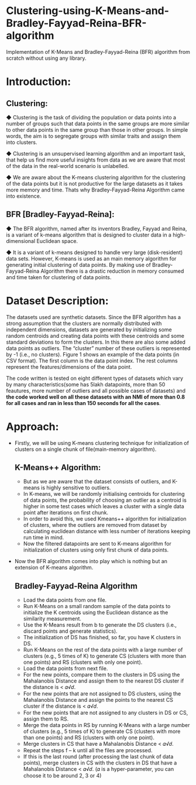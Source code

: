 # Clustering-using-K-Means-and-Bradley-Fayyad-Reina-BFR-algorithm
 Implementation of K-Means and Bradley-Fayyad-Reina (BFR) algorithm from scratch without using any library.
 
# **Introduction:**

## **Clustering:** 
  
  ◆ Clustering is the task of dividing the population or data points into a number of groups such that data points in the same groups        are more similar to other data points in the same group than those in other groups. In simple words, the aim is to segregate groups      with similar traits and assign them into clusters.
  
  ◆ Clustering is an unsupervised learning algorithm and an important task, that help us find more useful insights from data as we are      aware that most of the data in the real-world scenario is unlabelled.
  
  ◆ We are aware about the K-means clustering algorithm for the clustering of the data points but it is not productive for the large       datasets as it takes more memory and time. Thats why Bradley-Fayyad-Reina Algorithm came into existence.
  
  

## **BFR [Bradley-Fayyad-Reina]:**
  
  ◆ The BFR algorithm, named after its inventors Bradley, Fayyad and Reina, is a variant of k-means algorithm that is designed to           cluster data in a high-dimensional Euclidean space. 
  
  ◆ It is	a	variant	of	k-means	designed	to handle	very	large (disk-resident)	data	sets. However, K-means is used as an main memory         algorithm for generating initial clustering of data points. By making use of Bradley-Fayyad-Reina Algorithm there is a drastic           reduction in memory consumed and time taken for clustering of data points.

# **Dataset Description:**

The datasets used are synthetic datasets. Since the BFR algorithm has a strong assumption that the clusters are normally distributed with independent dimensions, datasets are generated by initializing some random centroids and creating data points with these centroids and some standard deviations to form the clusters. In this there are also some added data points as outliers. The “cluster” number of these outliers is represented by -1 (i.e., no clusters). Figure 1 shows an example of the data points (in CSV format). The first column is the data point index. The rest columns represent the features/dimensions of the data point.

The code written is tested on eight different types of datasets which vary by many characteristics(some has 5lakh datapoints, more than 50 feautures, more number of outliers and all possible cases of datasets) and **the code worked well on all these datasets with an NMI of more than 0.8 for all cases and ran in less than 150 seconds for all the cases**. 

# **Approach:**

* Firstly, we will be using K-means clustering technique for initialization of clusters on a single chunk of file(main-memory algorithm).
  ## **K-Means++ Algorithm:** 
  * But as we are aware that the dataset consists of outliers, and K-means is highly sensitive to outliers.
  * In K-means, we will be randomly initialising centroids for clustering of data points, the probability of choosing an outlier as a       centroid is higher in some test cases which leaves a cluster with a single data point after iterations on first chunk.
  * In order to avoid this, we used Kmeans++ algorithm for initialization of clusters, where the outliers are removed from dataset by       calculating euclidean distance with less number of iterations keeping run time in mind.
  * Now the filtered datapoints are sent to K-means algorithm for initialization of clusters using only first chunk of data points.

* Now the BFR algorithm comes into play which is nothing but an extension of K-means algorithm.   
  ## **Bradley-Fayyad-Reina Algorithm**
  * Load the data points from one file.
  * Run K-Means on a small random sample of the data points to initialize the K centroids using the Euclidean distance as the                similarity measurement.
  * Use the K-Means result from b to generate the DS clusters (i.e., discard points and generate statistics).
  * The initialization of DS has finished, so far, you have K clusters in DS.
  * Run K-Means on the rest of the data points with a large number of clusters (e.g., 5 times of K) to generate CS (clusters with more       than one points) and RS (clusters with only one point).
  * Load the data points from next file.
  * For the new points, compare them to the clusters in DS using the Mahalanobis Distance and assign them to the nearest DS cluster if       the distance is < 𝛼√𝑑.
  * For the new points that are not assigned to DS clusters, using the Mahalanobis Distance and assign the points to the nearest CS         cluster if the distance is < 𝛼√𝑑.
  * For the new points that are not assigned to any clusters in DS or CS, assign them to RS.
  * Merge the data points in RS by running K-Means with a large number of clusters (e.g., 5 times of K) to generate CS (clusters with       more than one points) and RS (clusters with only one point).
  * Merge clusters in CS that have a Mahalanobis Distance < 𝛼√𝑑.
  * Repeat the steps f – k until all the files are processed.
  * If this is the last round (after processing the last chunk of data points), merge clusters in CS with the clusters in DS that have a     Mahalanobis Distance < 𝛼√𝑑.
    (𝛼 is a hyper-parameter, you can choose it to be around 2, 3 or 4)




 
